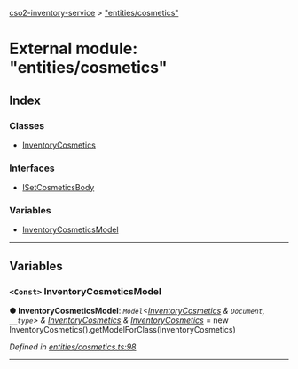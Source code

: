 [cso2-inventory-service](../README.md) > ["entities/cosmetics"](../modules/_entities_cosmetics_.md)

# External module: "entities/cosmetics"

## Index

### Classes

* [InventoryCosmetics](../classes/_entities_cosmetics_.inventorycosmetics.md)

### Interfaces

* [ISetCosmeticsBody](../interfaces/_entities_cosmetics_.isetcosmeticsbody.md)

### Variables

* [InventoryCosmeticsModel](_entities_cosmetics_.md#inventorycosmeticsmodel)

---

## Variables

<a id="inventorycosmeticsmodel"></a>

### `<Const>` InventoryCosmeticsModel

**● InventoryCosmeticsModel**: *`Model`<[InventoryCosmetics](../classes/_entities_cosmetics_.inventorycosmetics.md) & `Document`, `__type`> & [InventoryCosmetics](../classes/_entities_cosmetics_.inventorycosmetics.md) & [InventoryCosmetics](../classes/_entities_cosmetics_.inventorycosmetics.md)* =  new InventoryCosmetics().getModelForClass(InventoryCosmetics)

*Defined in [entities/cosmetics.ts:98](https://github.com/Ochii/cso2-inventory-service/blob/a4be48c/src/entities/cosmetics.ts#L98)*

___

